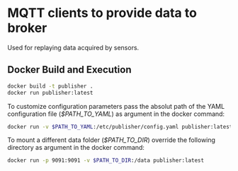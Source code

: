 # MQTT clients to provide data to broker

Used for replaying data acquired by sensors.

## Docker Build and Execution

```bash
docker build -t publisher .
docker run publisher:latest
```

To customize configuration parameters pass the absolut path of the YAML configuration file (*$PATH_TO_YAML*) as argument in the docker command:

```bash
docker run -v $PATH_TO_YAML:/etc/publisher/config.yaml publisher:latest
```

To mount a different data folder (*$PATH_TO_DIR*) override the following directory as argument in the docker command:

```bash
docker run -p 9091:9091 -v $PATH_TO_DIR:/data publisher:latest
```
